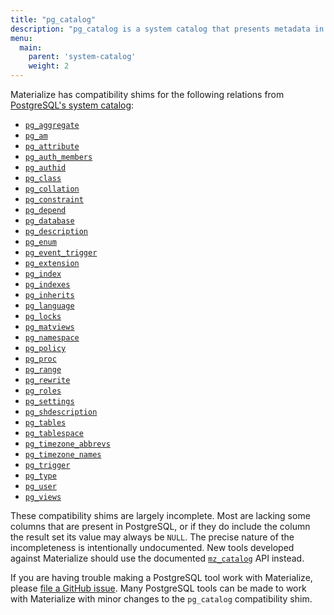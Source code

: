 ```yaml
---
title: "pg_catalog"
description: "pg_catalog is a system catalog that presents metadata in the format used by PostgreSQL."
menu:
  main:
    parent: 'system-catalog'
    weight: 2
---
```


Materialize has compatibility shims for the following relations from [PostgreSQL's
system catalog](https://www.postgresql.org/docs/current/catalogs.html):

  * [`pg_aggregate`](https://www.postgresql.org/docs/current/catalog-pg-aggregate.html)
  * [`pg_am`](https://www.postgresql.org/docs/current/catalog-pg-am.html)
  * [`pg_attribute`](https://www.postgresql.org/docs/current/catalog-pg-attribute.html)
  * [`pg_auth_members`](https://www.postgresql.org/docs/current/catalog-pg-auth-members.html)
  * [`pg_authid`](https://www.postgresql.org/docs/current/catalog-pg-authid.html)
  * [`pg_class`](https://www.postgresql.org/docs/current/catalog-pg-class.html)
  * [`pg_collation`](https://www.postgresql.org/docs/current/catalog-pg-collation.html)
  * [`pg_constraint`](https://www.postgresql.org/docs/current/catalog-pg-constraint.html)
  * [`pg_depend`](https://www.postgresql.org/docs/current/catalog-pg-depend.html)
  * [`pg_database`](https://www.postgresql.org/docs/current/catalog-pg-database.html)
  * [`pg_description`](https://www.postgresql.org/docs/current/catalog-pg-description.html)
  * [`pg_enum`](https://www.postgresql.org/docs/current/catalog-pg-enum.html)
  * [`pg_event_trigger`](https://www.postgresql.org/docs/current/catalog-pg-event-trigger.html)
  * [`pg_extension`](https://www.postgresql.org/docs/current/catalog-pg-extension.html)
  * [`pg_index`](https://www.postgresql.org/docs/current/catalog-pg-index.html)
  * [`pg_indexes`](https://www.postgresql.org/docs/current/view-pg-indexes.html)
  * [`pg_inherits`](https://www.postgresql.org/docs/current/catalog-pg-inherits.html)
  * [`pg_language`](https://www.postgresql.org/docs/current/catalog-pg-language.html)
  * [`pg_locks`](https://www.postgresql.org/docs/current/view-pg-locks.html)
  * [`pg_matviews`](https://www.postgresql.org/docs/current/view-pg-matviews.html)
  * [`pg_namespace`](https://www.postgresql.org/docs/current/catalog-pg-namespace.html)
  * [`pg_policy`](https://www.postgresql.org/docs/current/catalog-pg-policy.html)
  * [`pg_proc`](https://www.postgresql.org/docs/current/catalog-pg-proc.html)
  * [`pg_range`](https://www.postgresql.org/docs/current/catalog-pg-range.html)
  * [`pg_rewrite`](https://www.postgresql.org/docs/current/catalog-pg-rewrite.html)
  * [`pg_roles`](https://www.postgresql.org/docs/current/view-pg-roles.html)
  * [`pg_settings`](https://www.postgresql.org/docs/current/view-pg-settings.html)
  * [`pg_shdescription`](https://www.postgresql.org/docs/current/catalog-pg-shdescription.html)
  * [`pg_tables`](https://www.postgresql.org/docs/current/view-pg-tables.html)
  * [`pg_tablespace`](https://www.postgresql.org/docs/current/catalog-pg-tablespace.html)
  * [`pg_timezone_abbrevs`](https://www.postgresql.org/docs/current/view-pg-timezone-abbrevs.html)
  * [`pg_timezone_names`](https://www.postgresql.org/docs/current/view-pg-timezone-names.html)
  * [`pg_trigger`](https://www.postgresql.org/docs/current/catalog-pg-trigger.html)
  * [`pg_type`](https://www.postgresql.org/docs/current/catalog-pg-type.html)
  * [`pg_user`](https://www.postgresql.org/docs/current/view-pg-user.html)
  * [`pg_views`](https://www.postgresql.org/docs/current/view-pg-views.html)

These compatibility shims are largely incomplete. Most are lacking some columns
that are present in PostgreSQL, or if they do include the column the result set
its value may always be `NULL`. The precise nature of the incompleteness is
intentionally undocumented. New tools developed against Materialize should use
the documented [`mz_catalog`](../mz_catalog) API instead.

If you are having trouble making a PostgreSQL tool work with Materialize, please
[file a GitHub issue][gh-issue]. Many PostgreSQL tools can be made to work with
Materialize with minor changes to the `pg_catalog` compatibility shim.

[gh-issue]: https://github.com/MaterializeInc/materialize/discussions/new?category=feature-requests&labels=A-integration
